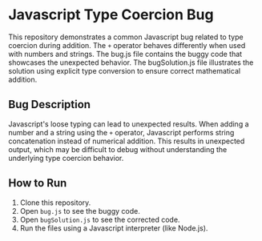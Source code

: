 # Javascript Type Coercion Bug
This repository demonstrates a common Javascript bug related to type coercion during addition. The `+` operator behaves differently when used with numbers and strings.  The bug.js file contains the buggy code that showcases the unexpected behavior.  The bugSolution.js file illustrates the solution using explicit type conversion to ensure correct mathematical addition.

## Bug Description
Javascript's loose typing can lead to unexpected results. When adding a number and a string using the `+` operator, Javascript performs string concatenation instead of numerical addition. This results in unexpected output, which may be difficult to debug without understanding the underlying type coercion behavior.

## How to Run
1. Clone this repository.
2. Open `bug.js` to see the buggy code.
3. Open `bugSolution.js` to see the corrected code.
4. Run the files using a Javascript interpreter (like Node.js).
